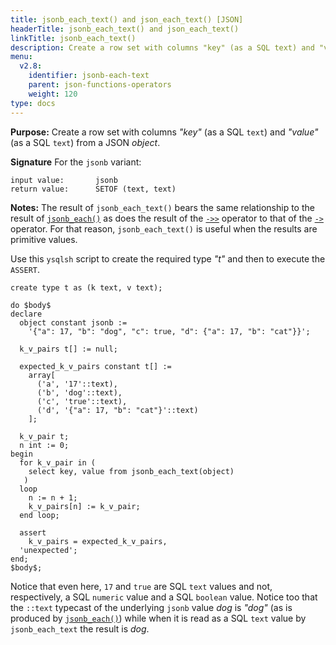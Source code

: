 ```yaml
---
title: jsonb_each_text() and json_each_text() [JSON]
headerTitle: jsonb_each_text() and json_each_text()
linkTitle: jsonb_each_text()
description: Create a row set with columns "key" (as a SQL text) and "value" (as a SQL text) from a JSON object. Useful when the results are primitive values.
menu:
  v2.8:
    identifier: jsonb-each-text
    parent: json-functions-operators
    weight: 120
type: docs
---
```


**Purpose:** Create a row set with columns _"key"_ (as a SQL `text`) and _"value"_ (as a SQL `text`) from a JSON _object_.

**Signature** For the `jsonb` variant:

```
input value:       jsonb
return value:      SETOF (text, text)
```

**Notes:** The result of `jsonb_each_text()` bears the same relationship to the result of [`jsonb_each()`](../jsonb-each) as does the result of the [`->>`](../subvalue-operators/) operator to that of the [`->`](../subvalue-operators/) operator. For that reason, `jsonb_each_text()` is useful when the results are primitive values.

Use this `ysqlsh` script to create the required type _"t"_ and then to execute the `ASSERT`.

```plpgsql
create type t as (k text, v text);

do $body$
declare
  object constant jsonb :=
    '{"a": 17, "b": "dog", "c": true, "d": {"a": 17, "b": "cat"}}';

  k_v_pairs t[] := null;

  expected_k_v_pairs constant t[] :=
    array[
      ('a', '17'::text),
      ('b', 'dog'::text),
      ('c', 'true'::text),
      ('d', '{"a": 17, "b": "cat"}'::text)
    ];

  k_v_pair t;
  n int := 0;
begin
  for k_v_pair in (
    select key, value from jsonb_each_text(object)
   )
  loop
    n := n + 1;
    k_v_pairs[n] := k_v_pair;
  end loop;

  assert
    k_v_pairs = expected_k_v_pairs,
  'unexpected';
end;
$body$;
```

Notice that even here, `17` and `true` are SQL `text` values and not, respectively, a SQL `numeric` value and a SQL `boolean` value. Notice too that the `::text` typecast of the underlying `jsonb` value _dog_ is _"dog"_ (as is produced by [`jsonb_each()`](../jsonb-each)) while when it is read as a SQL `text` value by `jsonb_each_text` the result is _dog_.
